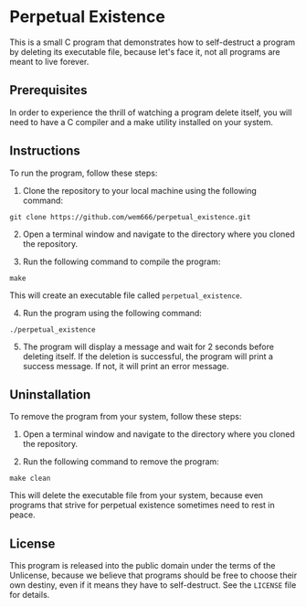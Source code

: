 # Perpetual Existence

This is a small C program that demonstrates how to self-destruct a program by deleting its executable file, because let's face it, not all programs are meant to live forever.

## Prerequisites

In order to experience the thrill of watching a program delete itself, you will need to have a C compiler and a make utility installed on your system.

## Instructions

To run the program, follow these steps:

1. Clone the repository to your local machine using the following command:

`git clone https://github.com/wem666/perpetual_existence.git`

2. Open a terminal window and navigate to the directory where you cloned the repository.

3. Run the following command to compile the program:

`make`

This will create an executable file called `perpetual_existence`.

4. Run the program using the following command:

`./perpetual_existence`

5. The program will display a message and wait for 2 seconds before deleting itself. If the deletion is successful, the program will print a success message. If not, it will print an error message.

## Uninstallation

To remove the program from your system, follow these steps:

1. Open a terminal window and navigate to the directory where you cloned the repository.

2. Run the following command to remove the program:

`make clean`

This will delete the executable file from your system, because even programs that strive for perpetual existence sometimes need to rest in peace.

## License

This program is released into the public domain under the terms of the Unlicense, because we believe that programs should be free to choose their own destiny, even if it means they have to self-destruct. See the `LICENSE` file for details.
